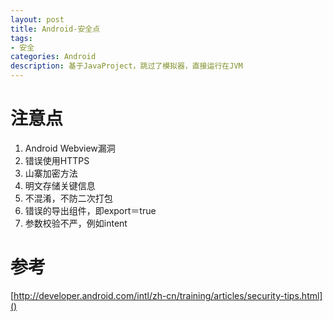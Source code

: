 ```yaml
---
layout: post
title: Android-安全点
tags:
- 安全
categories: Android
description: 基于JavaProject，跳过了模拟器，直接运行在JVM 
---
```


# 注意点

1. Android Webview漏洞
2. 错误使用HTTPS
3. 山寨加密方法
4. 明文存储关键信息
5. 不混淆，不防二次打包
6. 错误的导出组件，即export＝true
7. 参数校验不严，例如intent


# 参考
[http://developer.android.com/intl/zh-cn/training/articles/security-tips.html]()
